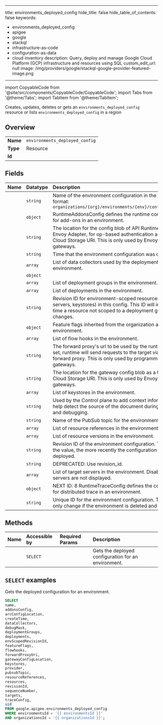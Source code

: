 
---
title: environments_deployed_config
hide_title: false
hide_table_of_contents: false
keywords:
  - environments_deployed_config
  - apigee
  - google
  - stackql
  - infrastructure-as-code
  - configuration-as-data
  - cloud inventory
description: Query, deploy and manage Google Cloud Platform (GCP) infrastructure and resources using SQL
custom_edit_url: null
image: /img/providers/google/stackql-google-provider-featured-image.png
---

import CopyableCode from '@site/src/components/CopyableCode/CopyableCode';
import Tabs from '@theme/Tabs';
import TabItem from '@theme/TabItem';

Creates, updates, deletes or gets an <code>environments_deployed_config</code> resource or lists <code>environments_deployed_config</code> in a region

## Overview
<table><tbody>
<tr><td><b>Name</b></td><td><code>environments_deployed_config</code></td></tr>
<tr><td><b>Type</b></td><td>Resource</td></tr>
<tr><td><b>Id</b></td><td><CopyableCode code="google.apigee.environments_deployed_config" /></td></tr>
</tbody></table>

## Fields
| Name | Datatype | Description |
|:-----|:---------|:------------|
| <CopyableCode code="name" /> | `string` | Name of the environment configuration in the following format: `organizations/{org}/environments/{env}/configs/{config}` |
| <CopyableCode code="addonsConfig" /> | `object` | RuntimeAddonsConfig defines the runtime configurations for add-ons in an environment. |
| <CopyableCode code="arcConfigLocation" /> | `string` | The location for the config blob of API Runtime Control, aka Envoy Adapter, for op-based authentication as a URI, e.g. a Cloud Storage URI. This is only used by Envoy-based gateways. |
| <CopyableCode code="createTime" /> | `string` | Time that the environment configuration was created. |
| <CopyableCode code="dataCollectors" /> | `array` | List of data collectors used by the deployments in the environment. |
| <CopyableCode code="debugMask" /> | `object` |  |
| <CopyableCode code="deploymentGroups" /> | `array` | List of deployment groups in the environment. |
| <CopyableCode code="deployments" /> | `array` | List of deployments in the environment. |
| <CopyableCode code="envScopedRevisionId" /> | `string` | Revision ID for environment-scoped resources (e.g. target servers, keystores) in this config. This ID will increment any time a resource not scoped to a deployment group changes. |
| <CopyableCode code="featureFlags" /> | `object` | Feature flags inherited from the organization and environment. |
| <CopyableCode code="flowhooks" /> | `array` | List of flow hooks in the environment. |
| <CopyableCode code="forwardProxyUri" /> | `string` | The forward proxy's url to be used by the runtime. When set, runtime will send requests to the target via the given forward proxy. This is only used by programmable gateways. |
| <CopyableCode code="gatewayConfigLocation" /> | `string` | The location for the gateway config blob as a URI, e.g. a Cloud Storage URI. This is only used by Envoy-based gateways. |
| <CopyableCode code="keystores" /> | `array` | List of keystores in the environment. |
| <CopyableCode code="provider" /> | `string` | Used by the Control plane to add context information to help detect the source of the document during diagnostics and debugging. |
| <CopyableCode code="pubsubTopic" /> | `string` | Name of the PubSub topic for the environment. |
| <CopyableCode code="resourceReferences" /> | `array` | List of resource references in the environment. |
| <CopyableCode code="resources" /> | `array` | List of resource versions in the environment. |
| <CopyableCode code="revisionId" /> | `string` | Revision ID of the environment configuration. The higher the value, the more recently the configuration was deployed. |
| <CopyableCode code="sequenceNumber" /> | `string` | DEPRECATED: Use revision_id. |
| <CopyableCode code="targets" /> | `array` | List of target servers in the environment. Disabled target servers are not displayed. |
| <CopyableCode code="traceConfig" /> | `object` | NEXT ID: 8 RuntimeTraceConfig defines the configurations for distributed trace in an environment. |
| <CopyableCode code="uid" /> | `string` | Unique ID for the environment configuration. The ID will only change if the environment is deleted and recreated. |

## Methods
| Name | Accessible by | Required Params | Description |
|:-----|:--------------|:----------------|:------------|
| <CopyableCode code="organizations_environments_get_deployed_config" /> | `SELECT` | <CopyableCode code="environmentsId, organizationsId" /> | Gets the deployed configuration for an environment. |

## `SELECT` examples

Gets the deployed configuration for an environment.

```sql
SELECT
name,
addonsConfig,
arcConfigLocation,
createTime,
dataCollectors,
debugMask,
deploymentGroups,
deployments,
envScopedRevisionId,
featureFlags,
flowhooks,
forwardProxyUri,
gatewayConfigLocation,
keystores,
provider,
pubsubTopic,
resourceReferences,
resources,
revisionId,
sequenceNumber,
targets,
traceConfig,
uid
FROM google.apigee.environments_deployed_config
WHERE environmentsId = '{{ environmentsId }}'
AND organizationsId = '{{ organizationsId }}'; 
```
